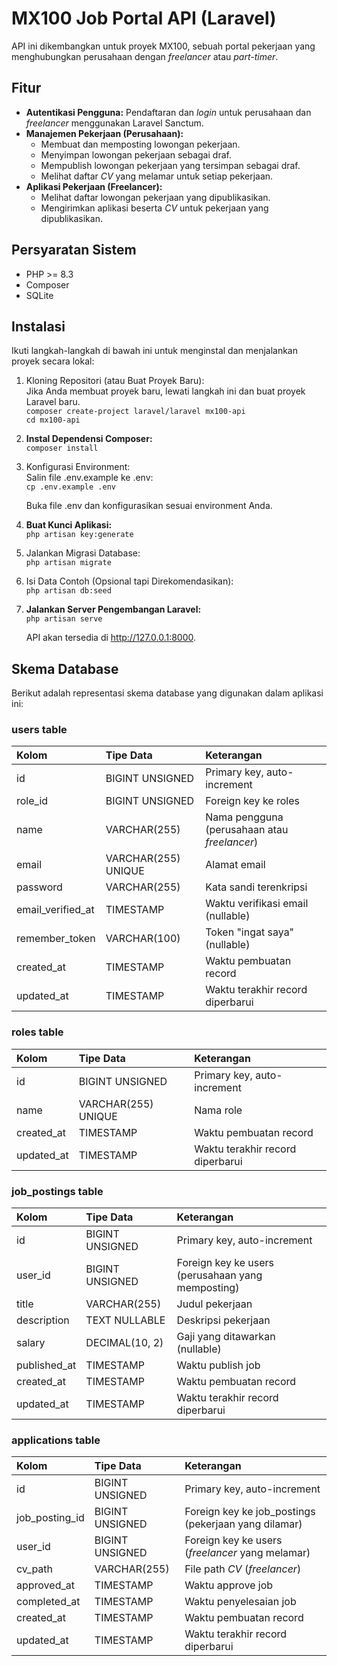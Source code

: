 # **MX100 Job Portal API (Laravel)**

API ini dikembangkan untuk proyek MX100, sebuah portal pekerjaan yang menghubungkan perusahaan dengan *freelancer* atau *part-timer*.

## **Fitur**

* **Autentikasi Pengguna:** Pendaftaran dan *login* untuk perusahaan dan *freelancer* menggunakan Laravel Sanctum.  
* **Manajemen Pekerjaan (Perusahaan):**  
  * Membuat dan memposting lowongan pekerjaan.  
  * Menyimpan lowongan pekerjaan sebagai draf.  
  * Mempublish lowongan pekerjaan yang tersimpan sebagai draf.
  * Melihat daftar *CV* yang melamar untuk setiap pekerjaan.  
* **Aplikasi Pekerjaan (Freelancer):**  
  * Melihat daftar lowongan pekerjaan yang dipublikasikan.  
  * Mengirimkan aplikasi beserta *CV* untuk pekerjaan yang dipublikasikan.

## **Persyaratan Sistem**

* PHP \>= 8.3  
* Composer  
* SQLite

## **Instalasi**

Ikuti langkah-langkah di bawah ini untuk menginstal dan menjalankan proyek secara lokal:

1. Kloning Repositori (atau Buat Proyek Baru):  
   Jika Anda membuat proyek baru, lewati langkah ini dan buat proyek Laravel baru.  
   `composer create-project laravel/laravel mx100-api`  
   `cd mx100-api`

2. **Instal Dependensi Composer:**  
   `composer install`

3. Konfigurasi Environment:  
   Salin file .env.example ke .env:  
   `cp .env.example .env`

   Buka file .env dan konfigurasikan sesuai environment Anda.

4. **Buat Kunci Aplikasi:**  
   `php artisan key:generate`

5. Jalankan Migrasi Database:  
   `php artisan migrate`

6. Isi Data Contoh (Opsional tapi Direkomendasikan):  
   `php artisan db:seed`

7. **Jalankan Server Pengembangan Laravel:**  
   `php artisan serve`

   API akan tersedia di http://127.0.0.1:8000.

## **Skema Database**

Berikut adalah representasi skema database yang digunakan dalam aplikasi ini:

### **users table**

| Kolom | Tipe Data | Keterangan |
| :---- | :---- | :---- |
| id | BIGINT UNSIGNED | Primary key, auto-increment |
| role_id | BIGINT UNSIGNED | Foreign key ke roles |
| name | VARCHAR(255) | Nama pengguna (perusahaan atau *freelancer*) |
| email | VARCHAR(255) UNIQUE | Alamat email |
| password | VARCHAR(255) | Kata sandi terenkripsi |
| email\_verified\_at | TIMESTAMP | Waktu verifikasi email (nullable) |
| remember\_token | VARCHAR(100) | Token "ingat saya" (nullable) |
| created\_at | TIMESTAMP | Waktu pembuatan record |
| updated\_at | TIMESTAMP | Waktu terakhir record diperbarui |

### **roles table**

| Kolom | Tipe Data | Keterangan |
| :---- | :---- | :---- |
| id | BIGINT UNSIGNED | Primary key, auto-increment |
| name | VARCHAR(255) UNIQUE | Nama role |
| created\_at | TIMESTAMP | Waktu pembuatan record |
| updated\_at | TIMESTAMP | Waktu terakhir record diperbarui |

### **job\_postings table**

| Kolom | Tipe Data | Keterangan |
| :---- | :---- | :---- |
| id | BIGINT UNSIGNED | Primary key, auto-increment |
| user\_id | BIGINT UNSIGNED | Foreign key ke users (perusahaan yang memposting) |
| title | VARCHAR(255) | Judul pekerjaan |
| description | TEXT NULLABLE | Deskripsi pekerjaan |
| salary | DECIMAL(10, 2\) | Gaji yang ditawarkan (nullable) |
| published\_at | TIMESTAMP | Waktu publish job |
| created\_at | TIMESTAMP | Waktu pembuatan record |
| updated\_at | TIMESTAMP | Waktu terakhir record diperbarui |

### **applications table**

| Kolom | Tipe Data | Keterangan |
| :---- | :---- | :---- |
| id | BIGINT UNSIGNED | Primary key, auto-increment |
| job\_posting\_id | BIGINT UNSIGNED | Foreign key ke job\_postings (pekerjaan yang dilamar) |
| user\_id | BIGINT UNSIGNED | Foreign key ke users (*freelancer* yang melamar) |
| cv\_path | VARCHAR(255) | File path *CV* (*freelancer*) |
| approved\_at | TIMESTAMP | Waktu approve job |
| completed\_at | TIMESTAMP | Waktu penyelesaian job |
| created\_at | TIMESTAMP | Waktu pembuatan record |
| updated\_at | TIMESTAMP | Waktu terakhir record diperbarui |
